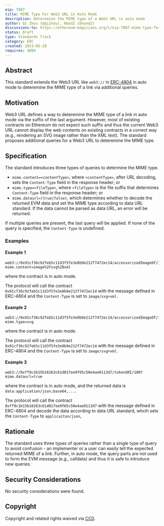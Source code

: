 ```yaml
---
eip: 7087
title: MIME Type For Web3 URL in Auto Mode
description: Deteremine the MIME type of a Web3 URL in auto mode
author: Qi Zhou (@qizhou), Nand2 (@nand2)
discussions-to: https://ethereum-magicians.org/t/eip-7087-mime-type-for-web3-url-in-auto-mode/14471
status: Draft
type: Standards Track
category: ERC
created: 2023-05-28
requires: 4804
---
```


## Abstract

This standard extends the Web3 URL like `web3://` in [ERC-4804](./eip-4804.md) in auto mode to deteremine the MIME type of a link via additional queries.

## Motivation

Web3 URL defines a way to deteremine the MIME type of a link in auto mode via the suffix of the last argument.  However, most of existing contracts on Ethereum do not expect such suffix and thus the current Web3 URL cannot display the web contents on existing contracts in a correct way (e.g., rendering an SVG image rather than the XML text).  The standard proposes additional queries for a Web3 URL to deteremine the MIME type.

## Specification

The standard introduces three types of queries to determine the MIME type.
- `mime.content=<contentType>`, where `<contentType>`, after URL decoding, sets the `Content-Type` field in the response header; or
- `mime.type=<fileType>`, where `<fileType>` is the file suffix that determines `Content-Type` field in the response header; or
- `mime.dataurl=(true|false)`, which determines whether to decode the returned EVM data and set the MIME type according to data URL standard.  If the data cannot be parsed as data URL, an error will be returned.
  
If multiple queries are present, the last query will be applied.  If none of the query is specified, the `Content-Type` is undefined.
  
### Examples

#### Example 1

```
web3://0x91cf36c92feb5c11d3f5fe3e8b9e212f7472ec14/accessorizedImageOf/1289?mime.content=image%2Fsvg%2Bxml
```

where the contract is in auto mode.

The protocol will call the contract `0x91cf36c92feb5c11d3f5fe3e8b9e212f7472ec14` with the message defined in ERC-4804 and the `Content-Type` is set to `image/svg+xml`.

#### Example 2

```
web3://0x91cf36c92feb5c11d3f5fe3e8b9e212f7472ec14/accessorizedImageOf/1289?mime.type=svg
```

where the contract is in auto mode.

The protocol will call the contract `0x91cf36c92feb5c11d3f5fe3e8b9e212f7472ec14` with the message defined in ERC-4804 and the `Content-Type` is set to `image/svg+xml`.

#### Example 3

```
web3://0xff9c1b15b16263c61d017ee9f65c50e4ae0113d7/tokenURI/100?mime.dataurl=true
```

where the contract is in auto mode, and the returned data is `data:application/json;base64,...`.

The protocol will call the contract `0xff9c1b15b16263c61d017ee9f65c50e4ae0113d7` with the message defined in ERC-4804 and decode the data according to data URL standard, whcih sets the `Content-Type` to `applicaiton/json`,

## Rationale

The standard uses three types of queries rather than a single type of query to avoid confusion - an implementer or a user can easily tell the expected returned MIME of a link.  Further, in auto mode, the query parts are not used to form the EVM message (e.g., calldata) and thus it is safe to introduce new queries.

## Security Considerations

No security considerations were found.

## Copyright

Copyright and related rights waived via [CC0](../LICENSE.md).


